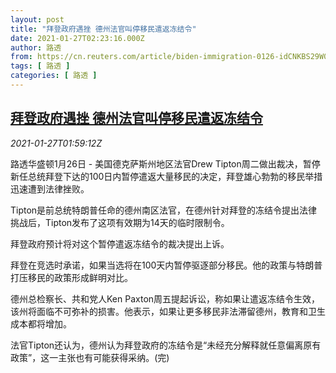```yaml
---
layout: post
title: "拜登政府遇挫 德州法官叫停移民遣返冻结令"
date: 2021-01-27T02:23:16.000Z
author: 路透
from: https://cn.reuters.com/article/biden-immigration-0126-idCNKBS29W06J
tags: [ 路透 ]
categories: [ 路透 ]
---
```

<!--1611714196000-->
[拜登政府遇挫 德州法官叫停移民遣返冻结令](https://cn.reuters.com/article/biden-immigration-0126-idCNKBS29W06J)
------

<div>
<div><i>2021-01-27T01:59:12Z</i></div><p>路透华盛顿1月26日 - 美国德克萨斯州地区法官Drew Tipton周二做出裁决，暂停新任总统拜登下达的100日内暂停遣返大量移民的决定，拜登雄心勃勃的移民举措迅速遭到法律挫败。</p><p>Tipton是前总统特朗普任命的德州南区法官，在德州针对拜登的冻结令提出法律挑战后，Tipton发布了这项有效期为14天的临时限制令。</p><p>拜登政府预计将对这个暂停遣返冻结令的裁决提出上诉。</p><p>拜登在竞选时承诺，如果当选将在100天内暂停驱逐部分移民。他的政策与特朗普打压移民的政策形成鲜明对比。</p><p>德州总检察长、共和党人Ken Paxton周五提起诉讼，称如果让遣返冻结令生效，该州将面临不可弥补的损害。他表示，如果让更多移民非法滞留德州，教育和卫生成本都将增加。</p><p>法官Tipton还认为，德州认为拜登政府的冻结令是“未经充分解释就任意偏离原有政策”，这一主张也有可能获得采纳。(完)</p>
</div>
